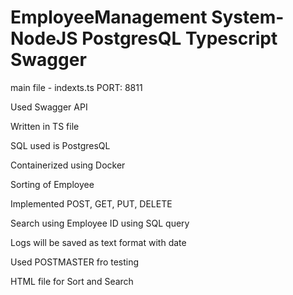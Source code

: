 # EmployeeManagement System- NodeJS PostgresQL Typescript Swagger

 main file - indexts.ts
 PORT: 8811


 Used Swagger API

 Written in TS file

 SQL used is PostgresQL

 Containerized using Docker

 Sorting of Employee

 Implemented POST, GET, PUT, DELETE

 Search using Employee ID using SQL query

 Logs will be saved as text format with date
 
 Used POSTMASTER fro testing 

 HTML file for Sort and Search
